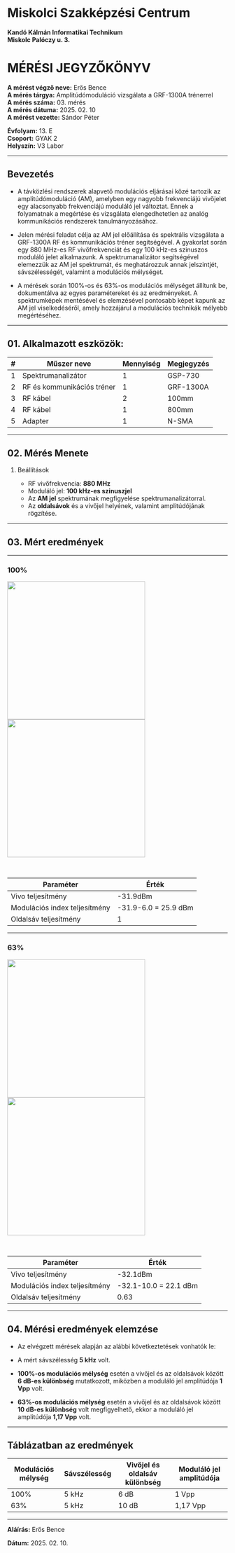 # Miskolci Szakképzési Centrum  
**Kandó Kálmán Informatikai Technikum**  
**Miskolc Palóczy u. 3.**

# MÉRÉSI JEGYZŐKÖNYV

**A mérést végző neve:** Erős Bence  
**A mérés tárgya:** Amplitúdómoduláció vizsgálata a GRF-1300A trénerrel <br>
**A mérés száma:** 03. mérés  
**A mérés dátuma:** 2025. 02. 10  
**A mérést vezette:** Sándor Péter  

**Évfolyam:** 13. E  
**Csoport:** GYAK 2  
**Helyszín:** V3 Labor 

---

## Bevezetés

- A távközlési rendszerek alapvető modulációs eljárásai közé tartozik az amplitúdómoduláció (AM), amelyben egy nagyobb frekvenciájú vivőjelet egy alacsonyabb frekvenciájú moduláló jel változtat. Ennek a folyamatnak a megértése és vizsgálata elengedhetetlen az analóg kommunikációs rendszerek tanulmányozásához.

- Jelen mérési feladat célja az AM jel előállítása és spektrális vizsgálata a GRF-1300A RF és kommunikációs tréner segítségével. A gyakorlat során egy 880 MHz-es RF vivőfrekvenciát és egy 100 kHz-es szinuszos moduláló jelet alkalmazunk. A spektrumanalizátor segítségével elemezzük az AM jel spektrumát, és meghatározzuk annak jelszintjét, sávszélességét, valamint a modulációs mélységet.

- A mérések során 100%-os és 63%-os modulációs mélységet állítunk be, dokumentálva az egyes paramétereket és az eredményeket. A spektrumképek mentésével és elemzésével pontosabb képet kapunk az AM jel viselkedéséről, amely hozzájárul a modulációs technikák mélyebb megértéséhez.

---

## 01. Alkalmazott eszközök:

| #    | Műszer neve                 | Mennyiség | Megjegyzés  |
|------|-----------------------------|-----------|-------------|
| 1    | Spektrumanalizátor          | 1         | GSP-730     |
| 2    | RF és kommunikációs tréner  | 1         | GRF-1300A   |
| 3    | RF kábel                    | 2         | 100mm       |
| 4    | RF kábel                    | 1         | 800mm       |
| 5    | Adapter                     | 1         | N-SMA       |


---


## 02. Mérés Menete

1. Beállítások

   - RF vivőfrekvencia: **880 MHz**  
   - Moduláló jel: **100 kHz-es szinuszjel**
   - Az **AM jel** spektrumának megfigyelése spektrumanalizátorral.  
   - Az **oldalsávok** és a vivőjel helyének, valamint amplitúdójának rögzítése.

---

## 03. Mért eredmények  

---

### 100%

<img src="https://github.com/user-attachments/assets/18c5dae8-7ebc-473b-98b4-316e487bb9fc" width="315px"> <img src="https://github.com/user-attachments/assets/dac0fdb7-031a-4e78-a6eb-0ce240457f39" width="315px">

<br>

| Paraméter                     | Érték       |
|-------------------------------|------------|
| Vivo teljesítmény             | -31.9dBm         |
| Modulációs index teljesítmény | -31.9-6.0 = 25.9 dBm |
| Oldalsáv teljesítmény         | 1        |

---

### 63%

<img src="https://github.com/user-attachments/assets/606404f9-bac2-4579-95cd-da0595b9ffde" width="315px"> <img src="https://github.com/user-attachments/assets/56c94774-0e68-4907-a240-97537f91363d" width="315px">

<br>

| Paraméter                     | Érték       |
|-------------------------------|------------|
| Vivo teljesítmény             | -32.1dBm         |
| Modulációs index teljesítmény | -32.1-10.0 = 22.1 dBm |
| Oldalsáv teljesítmény         | 0.63       |


---

## 04. Mérési eredmények elemzése

- Az elvégzett mérések alapján az alábbi következtetések vonhatók le:  

- A mért sávszélesség **5 kHz** volt.  
- **100%-os modulációs mélység** esetén a vivőjel és az oldalsávok között **6 dB-es különbség** mutatkozott, miközben a moduláló jel amplitúdója **1 Vpp** volt.  
- **63%-os modulációs mélység** esetén a vivőjel és az oldalsávok között **10 dB-es különbség** volt megfigyelhető, ekkor a moduláló jel amplitúdója **1,17 Vpp** volt.  

---

## Táblázatban az eredmények

| Modulációs mélység | Sávszélesség | Vivőjel és oldalsáv különbség | Moduláló jel amplitúdója |
|--------------------|--------------|------------------------------|--------------------------|
| 100%              | 5 kHz        | 6 dB                         | 1 Vpp                   |
| 63%               | 5 kHz        | 10 dB                        | 1,17 Vpp                |


---

**Aláírás:** Erős Bence 

**Dátum:** 2025. 02. 10.
